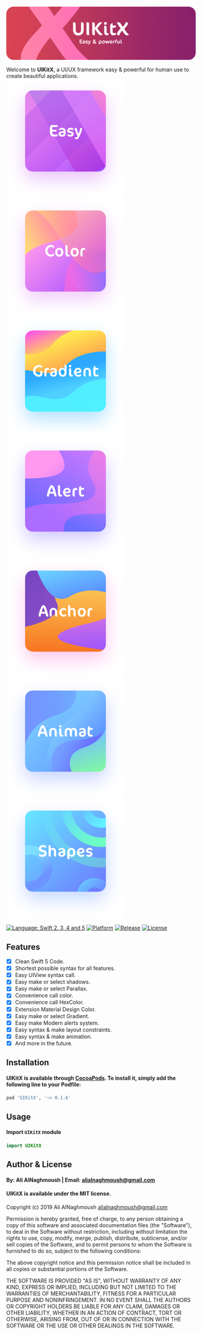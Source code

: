 ![](https://github.com/alialnaghmoush/UIKitX/blob/master/Design/LogoX.png)

Welcome to **UIKitX**, a UI/UX framework easy & powerful for human use to create beautiful applications. 
![](https://github.com/alialnaghmoush/UIKitX/blob/master/Design/Easy.png)
![](https://github.com/alialnaghmoush/UIKitX/blob/master/Design/Color.png)
![](https://github.com/alialnaghmoush/UIKitX/blob/master/Design/Gradient.png)
![](https://github.com/alialnaghmoush/UIKitX/blob/master/Design/Alert.png)
![](https://github.com/alialnaghmoush/UIKitX/blob/master/Design/Anchor.png)
![](https://github.com/alialnaghmoush/UIKitX/blob/master/Design/Animat.png)
![](https://github.com/alialnaghmoush/UIKitX/blob/master/Design/Shapes.png)


[![Language: Swift 2, 3, 4 and 5](https://img.shields.io/badge/Language-Swift%205-orange.svg?style=flat)]()
[![Platform](https://img.shields.io/badge/Platform-iOS%20-blue.svg?style=flat)]()
[![Release](https://img.shields.io/badge/Release-v0.1.7%20Beta-green.svg?style=flat)]()
[![License](https://img.shields.io/badge/%20License-MIT-green.svg?style=flat)]()

## Features

- [X] Clean Swift 5 Code.
- [X] Shortest possible syntax for all features.
- [X] Easy UIView syntax call.
- [X] Easy make or select shadows.
- [X] Easy make or select Parallax.
- [X] Convenience call color.
- [X] Convenience call HexColor.
- [X] Extension Material Design Color.
- [X] Easy make or select Gradient.
- [X] Easy make Modern alerts system.
- [X] Easy syntax & make layout constraints.
- [X] Easy syntax & make animation.
- [X] And more in the future.

## Installation

#### UIKitX is available through [CocoaPods](https://cocoapods.org/pods/UIKitX). To install it, simply add the following line to your Podfile:
```ruby
pod 'UIKitX', '~> 0.1.6'
```

## Usage
#### Import `UIKitX` module
```swift
import UIKitX
```

## Author & License
#### By: Ali AlNaghmoush | Email: alialnaghmoush@gmail.com

#### UIKitX is available under the MIT license.
Copyright (c) 2019 Ali AlNaghmoush <alialnaghmoush@gmail.com>

Permission is hereby granted, free of charge, to any person obtaining a copy
of this software and associated documentation files (the "Software"), to deal
in the Software without restriction, including without limitation the rights
to use, copy, modify, merge, publish, distribute, sublicense, and/or sell
copies of the Software, and to permit persons to whom the Software is
furnished to do so, subject to the following conditions:

The above copyright notice and this permission notice shall be included in
all copies or substantial portions of the Software.

THE SOFTWARE IS PROVIDED "AS IS", WITHOUT WARRANTY OF ANY KIND, EXPRESS OR
IMPLIED, INCLUDING BUT NOT LIMITED TO THE WARRANTIES OF MERCHANTABILITY,
FITNESS FOR A PARTICULAR PURPOSE AND NONINFRINGEMENT. IN NO EVENT SHALL THE
AUTHORS OR COPYRIGHT HOLDERS BE LIABLE FOR ANY CLAIM, DAMAGES OR OTHER
LIABILITY, WHETHER IN AN ACTION OF CONTRACT, TORT OR OTHERWISE, ARISING FROM,
OUT OF OR IN CONNECTION WITH THE SOFTWARE OR THE USE OR OTHER DEALINGS IN
THE SOFTWARE.
